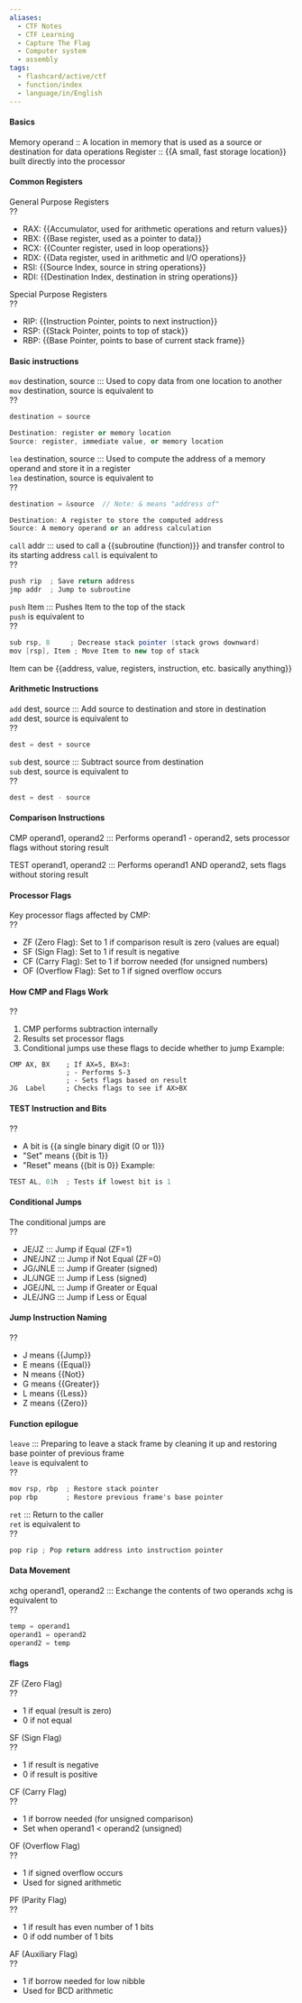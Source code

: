 ```yaml
---
aliases:
  - CTF Notes
  - CTF Learning
  - Capture The Flag
  - Computer system
  - assembly
tags:
  - flashcard/active/ctf
  - function/index
  - language/in/English
---
```


#### Basics
Memory operand :: A location in memory that is used as a source or destination for data operations <!--SR:!2024-12-09,1,225-->
Register :: {{A small, fast storage location}} built directly into the processor  

#### Common Registers  
General Purpose Registers   
??  
- RAX: {{Accumulator, used for arithmetic operations and return values}}  
- RBX: {{Base register, used as a pointer to data}}
- RCX: {{Counter register, used in loop operations}}
- RDX: {{Data register, used in arithmetic and I/O operations}}
- RSI: {{Source Index, source in string operations}}
- RDI: {{Destination Index, destination in string operations}}

Special Purpose Registers   
??  
- RIP: {{Instruction Pointer, points to next instruction}}
- RSP: {{Stack Pointer, points to top of stack}}
- RBP: {{Base Pointer, points to base of current stack frame}}

#### Basic instructions 
`mov` destination, source ::: Used to copy data from one location to another    
`mov` destination, source is equivalent to     
??  
```as
destination = source

Destination: register or memory location    
Source: register, immediate value, or memory location
```

`lea` destination, source ::: Used to compute the address of a memory operand and store it in a register  
`lea` destination, source is equivalent to  
??
```as
destination = &source  // Note: & means "address of"

Destination: A register to store the computed address    
Source: A memory operand or an address calculation
```
<!--SR:!2024-12-09,1,230-->

`call` addr ::: used to call a {{subroutine (function)}} and transfer control to its starting address <!--SR:!2000-01-01,1,250!2024-12-12,4,270-->
`call` is equivalent to  
??  
```as
push rip  ; Save return address
jmp addr  ; Jump to subroutine
```


`push` Item ::: Pushes Item to the top of the stack  
`push` is equivalent to   
??  
```as
sub rsp, 8     ; Decrease stack pointer (stack grows downward)
mov [rsp], Item ; Move Item to new top of stack
```
Item can be {{address, value, registers, instruction, etc. basically anything}}  

#### Arithmetic Instructions
`add` dest, source ::: Add source to destination and store in destination    
`add` dest, source is equivalent to  
??  
```as
dest = dest + source
```

`sub` dest, source ::: Subtract source from destination  
`sub` dest, source is equivalent to    
??   
```as
dest = dest - source
```

#### Comparison Instructions

CMP operand1, operand2 ::: Performs operand1 - operand2, sets processor flags without storing result

TEST operand1, operand2 ::: Performs operand1 AND operand2, sets flags without storing result

#### Processor Flags  
Key processor flags affected by CMP:  
??  
- ZF (Zero Flag): Set to 1 if comparison result is zero (values are equal)
- SF (Sign Flag): Set to 1 if result is negative
- CF (Carry Flag): Set to 1 if borrow needed (for unsigned numbers)
- OF (Overflow Flag): Set to 1 if signed overflow occurs

#### How CMP and Flags Work
??  
1. CMP performs subtraction internally
2. Results set processor flags
3. Conditional jumps use these flags to decide whether to jump
Example:
```assembly
CMP AX, BX    ; If AX=5, BX=3: 
              ; - Performs 5-3
              ; - Sets flags based on result
JG  Label     ; Checks flags to see if AX>BX
```
<!--SR:!2024-12-09,1,230-->

#### TEST Instruction and Bits   
??  
- A bit is {{a single binary digit (0 or 1)}}  
- "Set" means {{bit is 1}}
- "Reset" means {{bit is 0}}
Example:
```as
TEST AL, 01h  ; Tests if lowest bit is 1
```

#### Conditional Jumps
The conditional jumps are  
??  
- JE/JZ ::: Jump if Equal (ZF=1)
- JNE/JNZ ::: Jump if Not Equal (ZF=0)  
- JG/JNLE ::: Jump if Greater (signed)
- JL/JNGE ::: Jump if Less (signed)
- JGE/JNL ::: Jump if Greater or Equal 
- JLE/JNG ::: Jump if Less or Equal <!--SR:!2024-12-09,1,230!2000-01-01,1,250-->

#### Jump Instruction Naming   
??  
- J means {{Jump}}  
- E means {{Equal}}  
- N means {{Not}}  
- G means {{Greater}}  
- L means {{Less}}  
- Z means {{Zero}}  
#### Function epilogue
`leave` ::: Preparing to leave a stack frame by cleaning it up and restoring base pointer of previous frame  
`leave` is equivalent to  
??  
```as
mov rsp, rbp  ; Restore stack pointer
pop rbp       ; Restore previous frame's base pointer
```

`ret` ::: Return to the caller  
`ret` is equivalent to  
??  
```as
pop rip ; Pop return address into instruction pointer
```

#### Data Movement
xchg operand1, operand2 ::: Exchange the contents of two operands <!--SR:!2000-01-01,1,250!2024-12-09,1,230-->
xchg is equivalent to  
??  
```as
temp = operand1
operand1 = operand2
operand2 = temp
```

#### flags
ZF (Zero Flag)  
??  
- 1 if equal (result is zero)  
- 0 if not equal  

SF (Sign Flag)  
??  
- 1 if result is negative  
- 0 if result is positive  
  
CF (Carry Flag)  
??  
- 1 if borrow needed (for unsigned comparison)  
- Set when operand1 < operand2 (unsigned)  

OF (Overflow Flag)  
??  
- 1 if signed overflow occurs  
- Used for signed arithmetic  

PF (Parity Flag)  
??  
- 1 if result has even number of 1 bits  
- 0 if odd number of 1 bits  

AF (Auxiliary Flag)  
??  
- 1 if borrow needed for low nibble  
- Used for BCD arithmetic  